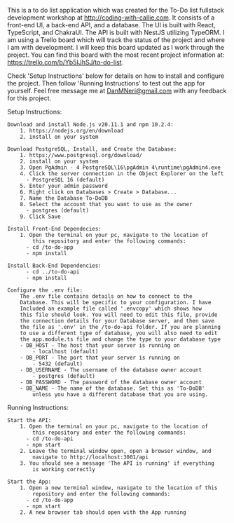 This is a to do list application which was created for the To-Do list
fullstack development workshop at http://coding-with-callie.com. It 
consists of a front-end UI, a back-end API, and a database. The UI is
built with React, TypeScript, and ChakraUI. The API is built with NestJS
utilizing TypeORM. I am using a Trello board which will track the status
of the project and where I am with development. I will keep this board
updated as I work through the project. You can find this board with the
most recent project information at:
https://trello.com/b/Yb5IJhSJ/to-do-list.

Check 'Setup Instructions' below for details on how to install and 
configure the project. Then follow 'Running Instructions' to test out 
the app for yourself. Feel free message me at DanMNeri@gmail.com with 
any feedback for this project. 

Setup Instructions:

    Download and install Node.js v20.11.1 and npm 10.2.4:
        1. https://nodejs.org/en/download
        2. install on your system
        
    Download PostgreSQL, Install, and Create the Database:
        1. https://www.postgresql.org/download/
        2. install on your system
        3. Open PgAdmin - 4 PostgreSQL\16\pgAdmin 4\runtime\pgAdmin4.exe
        4. Click the server connection in the Object Explorer on the left 
          - PostgreSQL 16 (default)
        5. Enter your admin password
        6. Right click on Databases > Create > Database...
        7. Name the Database To-DoDB
        8. Select the account that you want to use as the owner 
          - postgres (default)
        9. Click Save
        
    Install Front-End Dependecies:
        1. Open the terminal on your pc, navigate to the location of 
            this repository and enter the following commands:
          - cd /to-do-app
          - npm install
        
    Install Back-End Dependencies:
          - cd ../to-do-api
          - npm install
          
    Configure the .env file:
        The .env file contains details on how to connect to the 
        Database. This will be specific to your configuration. I have
        Included an example file called '.envcopy' which shows how 
        this file should look. You will need to edit this file, provide 
        the connection details for your Database server, and then save
        the file as '.env' in the /to-do-api folder. If you are planning
        to use a different type of database, you will also need to edit
        the app.module.ts file and change the type to your database type
        - DB_HOST - The host that your server is running on
            - localhost (default)
        - DB_PORT - The port that your server is running on
            - 5432 (default)
        - DB_USERNAME - The username of the database owner account
            - postgres (default)
        - DB_PASSWORD - The password of the database owner account
        - DB_NAME - The name of the database. Set this as 'To-DoDB'
            unless you have a different database that you are using.
    
Running Instructions:

    Start the API:
        1. Open the terminal on your pc, navigate to the location of 
            this repository and enter the following commands:
          - cd /to-do-api
          - npm start
        2. Leave the terminal window open, open a browser window, and  
            navigate to http://localhost:3001/api
        3. You should see a message 'The API is running' if everything
            is working correctly
            
    Start the App:
        1. Open a new terminal window, navigate to the location of this
            repository and enter the following commands:
          - cd /to-do-app
          - npm start
        2. A new browser tab should open with the App running